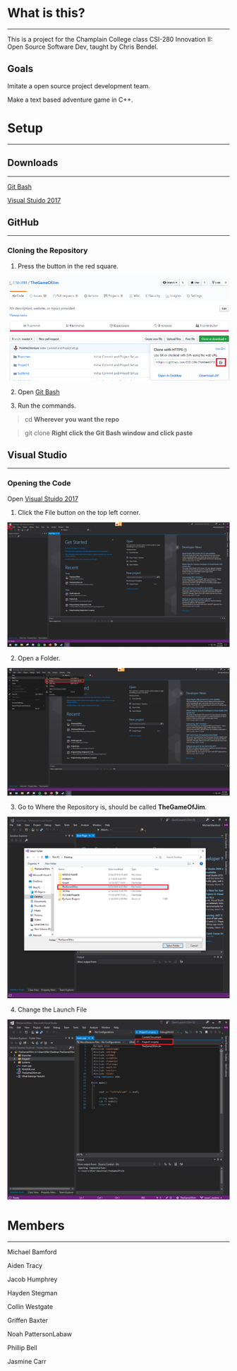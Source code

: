 # What is this?
---
This is a project for the Champlain College class CSI-280 Innovation II: Open Source Software Dev, taught by Chris Bendel.

## Goals

Imitate a open source project development team.

Make a text based adventure game in C++.

# Setup
---
## Downloads
---
[Git Bash](https://gitforwindows.org/)

[Visual Stuido 2017](https://visualstudio.microsoft.com/vs/older-downloads/)

## GitHub
---
### Cloning the Repository

1. Press the button in the red square.

![Clone](/images/Clonegit.PNG)

2. Open [Git Bash](https://gitforwindows.org/)

3. Run the commands.

> cd **Wherever you want the repo**

> git clone **Right click the Git Bash window and click paste**
 
## Visual Studio
---
### Opening the Code

Open [Visual Stuido 2017](https://visualstudio.microsoft.com/vs/older-downloads/)

1. Click the File button on the top left corner.

![Visual Studio Setup 1](/images/VisualStudio_1.PNG)

2. Open a Folder.

![Visual Studio Setup 2](/images/VisualStudio_2.PNG)

3. Go to Where the Repository is, should be called **TheGameOfJim**.

![Visual Studio Setup 3](/images/VisualStudio_3.PNG)

4. Change the Launch File

![Visual Studio Setup 4](/images/VisualStudio_4.png)

# Members
---

Michael Bamford

Aiden Tracy

Jacob Humphrey

Hayden Stegman

Collin Westgate

Griffen Baxter

Noah PattersonLabaw

Phillip Bell

Jasmine Carr

